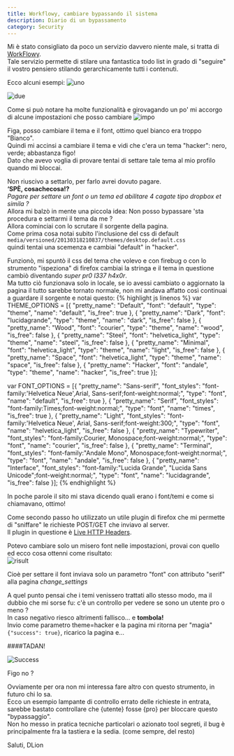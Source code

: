 ```yaml
---
title: Workflowy, cambiare bypassando il sistema
description: Diario di un bypassamento
category: Security
---
```

Mi è stato consigliato da poco un servizio davvero niente male, si tratta di [WorkFlowy](https://workflowy.com/).   
Tale servizio permette di stilare una fantastica todo list in grado di "seguire" il vostro pensiero stilando gerarchicamente tutti i contenuti.

Ecco alcuni esempi:
![uno]({{site.image_url}}/workflowy-cambiare-bypassando-il-sistema.jpg)

![due]({{site.image_url}}/workflowy-cambiare-bypassando-il-sistema-1.jpg)


Come si può notare ha molte funzionalità e girovagando un po' mi accorgo di alcune impostazioni che posso cambiare
![impo]({{site.image_url}}/workflowy-cambiare-bypassando-il-sistema-2.jpg)

Figa, posso cambiare il tema e il font, ottimo quel bianco era troppo "Bianco".   
Quindi mi accinsi a cambiare il tema e vidi che c'era un tema "hacker": nero, verde; abbastanza figo!   
Dato che avevo voglia di provare tentai di settare tale tema al mio profilo quando mi bloccai.

Non riuscivo a settarlo, per farlo avrei dovuto pagare.   
**‘SPÈ, cosachecosa!?**   
_Pagare per settare un font o un tema ed abilitare 4 cagate tipo dropbox et simila ?_   
Allora mi balzò in mente una piccola idea: Non posso bypassare 'sta procedura e settarmi il tema da me ?   
Allora cominciai con lo scrutare il sorgente della pagina.   
Come prima cosa notai subito l'inclusione del css di default   
`media/versioned/20130318210837/themes/desktop.default.css`   
quindi tentai una scemenza e cambiai "default" in "hacker".

Funzionò, mi spuntò il css del tema che volevo e con firebug o con lo strumento "ispeziona" di firefox cambiai la stringa e il tema in questione cambiò diventando *super pr0 l337 h4x0r*.   
Ma tutto ciò funzionava solo in locale, se io avessi cambiato o aggiornato la pagina il tutto sarebbe tornato normale, non mi andava affatto così continuai a guardare il sorgente e notai questo:
{% highlight js linenos %}
var THEME_OPTIONS = [{
  "pretty_name": "Default",
  "font": "default",
  "type": "theme",
  "name": "default",
  "is_free": true
},
{
  "pretty_name": "Dark",
  "font": "lucidagrande",
  "type": "theme",
  "name": "dark",
  "is_free": false
},
{
  "pretty_name": "Wood",
  "font": "courier",
  "type": "theme",
  "name": "wood",
  "is_free": false
},
{
  "pretty_name": "Steel",
  "font": "helvetica_light",
  "type": "theme",
  "name": "steel",
  "is_free": false
},
{
  "pretty_name": "Minimal",
  "font": "helvetica_light",
  "type": "theme",
  "name": "light",
  "is_free": false
},
{
  "pretty_name": "Space",
  "font": "helvetica_light",
  "type": "theme",
  "name": "space",
  "is_free": false
},
{
  "pretty_name": "Hacker",
  "font": "andale",
  "type": "theme",
  "name": "hacker",
  "is_free": true
}];

var FONT_OPTIONS = [{
  "pretty_name": "Sans-serif",
  "font_styles": "font-family:'Helvetica Neue',Arial, Sans-serif;font-weight:normal;",
  "type": "font",
  "name": "default",
  "is_free": true
},
{
  "pretty_name": "Serif",
  "font_styles": "font-family:Times;font-weight:normal;",
  "type": "font",
  "name": "times",
  "is_free": true
},
{
  "pretty_name": "Light",
  "font_styles": "font-family:'Helvetica Neue', Arial, Sans-serif;font-weight:300;",
  "type": "font",
  "name": "helvetica_light",
  "is_free": false
},
{
  "pretty_name": "Typewriter",
  "font_styles": "font-family:Courier, Monospace;font-weight:normal;",
  "type": "font",
  "name": "courier",
  "is_free": false
},
{
  "pretty_name": "Terminal",
  "font_styles": "font-family:\"Andale Mono\", Monospace;font-weight:normal;",
  "type": "font",
  "name": "andale",
  "is_free": false
},
{
  "pretty_name": "Interface",
  "font_styles": "font-family:\"Lucida Grande\", \"Lucida Sans Unicode\";font-weight:normal;",
  "type": "font",
  "name": "lucidagrande",
  "is_free": false
}];
{% endhighlight %}

In poche parole il sito mi stava dicendo quali erano i font/temi e come si chiamavano, ottimo!

Come secondo passo ho utilizzato un utile plugin di firefox che mi permette di "sniffare" le richieste POST/GET che inviavo al server.   
Il plugin in questione è [Live HTTP Headers](https://addons.mozilla.org/it/firefox/addon/live-http-headers/).

Potevo cambiare solo un misero font nelle impostazioni, provai con quello ed ecco cosa ottenni come risultato:   
![risult]({{site.image_url}}/workflowy-cambiare-bypassando-il-sistema-3.jpg)

Cioè per settare il font inviava solo un parametro "font" con attributo "serif" alla pagina *change_settings*

A quel punto pensai che i temi venissero trattati allo stesso modo, ma il dubbio che mi sorse fu: c'è un controllo per vedere se sono un utente pro o meno ?   
In caso negativo riesco altrimenti fallisco… e **tombola!**   
Invio come parametro theme=hacker e la pagina mi ritorna per "magia" `{"success": true}`, ricarico la pagina e...

####TADAN!

![Success]({{site.image_url}}/workflowy-cambiare-bypassando-il-sistema-4.jpg)

Figo no ?

Ovviamente per ora non mi interessa fare altro con questo strumento, in futuro chi lo sa.   
Ecco un esempio lampante di controllo errato delle richieste in entrata, sarebbe bastato controllare che {utente} fosse {pro} per bloccare questo "bypassaggio".   
Non ho messo in pratica tecniche particolari o azionato tool segreti, il bug è principalmente fra la tastiera e la sedia. (come sempre, del resto)

Saluti, DLion
